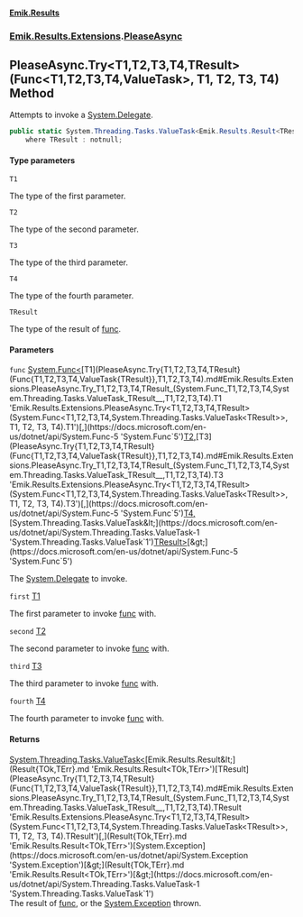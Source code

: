 #### [Emik.Results](index.md 'index')
### [Emik.Results.Extensions](Emik.Results.Extensions.md 'Emik.Results.Extensions').[PleaseAsync](PleaseAsync.md 'Emik.Results.Extensions.PleaseAsync')

## PleaseAsync.Try<T1,T2,T3,T4,TResult>(Func<T1,T2,T3,T4,ValueTask<TResult>>, T1, T2, T3, T4) Method

Attempts to invoke a [System.Delegate](https://docs.microsoft.com/en-us/dotnet/api/System.Delegate 'System.Delegate').

```csharp
public static System.Threading.Tasks.ValueTask<Emik.Results.Result<TResult,System.Exception>> Try<T1,T2,T3,T4,TResult>(System.Func<T1,T2,T3,T4,System.Threading.Tasks.ValueTask<TResult>> func, T1 first, T2 second, T3 third, T4 fourth)
    where TResult : notnull;
```
#### Type parameters

<a name='Emik.Results.Extensions.PleaseAsync.Try_T1,T2,T3,T4,TResult_(System.Func_T1,T2,T3,T4,System.Threading.Tasks.ValueTask_TResult__,T1,T2,T3,T4).T1'></a>

`T1`

The type of the first parameter.

<a name='Emik.Results.Extensions.PleaseAsync.Try_T1,T2,T3,T4,TResult_(System.Func_T1,T2,T3,T4,System.Threading.Tasks.ValueTask_TResult__,T1,T2,T3,T4).T2'></a>

`T2`

The type of the second parameter.

<a name='Emik.Results.Extensions.PleaseAsync.Try_T1,T2,T3,T4,TResult_(System.Func_T1,T2,T3,T4,System.Threading.Tasks.ValueTask_TResult__,T1,T2,T3,T4).T3'></a>

`T3`

The type of the third parameter.

<a name='Emik.Results.Extensions.PleaseAsync.Try_T1,T2,T3,T4,TResult_(System.Func_T1,T2,T3,T4,System.Threading.Tasks.ValueTask_TResult__,T1,T2,T3,T4).T4'></a>

`T4`

The type of the fourth parameter.

<a name='Emik.Results.Extensions.PleaseAsync.Try_T1,T2,T3,T4,TResult_(System.Func_T1,T2,T3,T4,System.Threading.Tasks.ValueTask_TResult__,T1,T2,T3,T4).TResult'></a>

`TResult`

The type of the result of [func](PleaseAsync.Try{T1,T2,T3,T4,TResult}(Func{T1,T2,T3,T4,ValueTask{TResult}},T1,T2,T3,T4).md#Emik.Results.Extensions.PleaseAsync.Try_T1,T2,T3,T4,TResult_(System.Func_T1,T2,T3,T4,System.Threading.Tasks.ValueTask_TResult__,T1,T2,T3,T4).func 'Emik.Results.Extensions.PleaseAsync.Try<T1,T2,T3,T4,TResult>(System.Func<T1,T2,T3,T4,System.Threading.Tasks.ValueTask<TResult>>, T1, T2, T3, T4).func').
#### Parameters

<a name='Emik.Results.Extensions.PleaseAsync.Try_T1,T2,T3,T4,TResult_(System.Func_T1,T2,T3,T4,System.Threading.Tasks.ValueTask_TResult__,T1,T2,T3,T4).func'></a>

`func` [System.Func&lt;](https://docs.microsoft.com/en-us/dotnet/api/System.Func-5 'System.Func`5')[T1](PleaseAsync.Try{T1,T2,T3,T4,TResult}(Func{T1,T2,T3,T4,ValueTask{TResult}},T1,T2,T3,T4).md#Emik.Results.Extensions.PleaseAsync.Try_T1,T2,T3,T4,TResult_(System.Func_T1,T2,T3,T4,System.Threading.Tasks.ValueTask_TResult__,T1,T2,T3,T4).T1 'Emik.Results.Extensions.PleaseAsync.Try<T1,T2,T3,T4,TResult>(System.Func<T1,T2,T3,T4,System.Threading.Tasks.ValueTask<TResult>>, T1, T2, T3, T4).T1')[,](https://docs.microsoft.com/en-us/dotnet/api/System.Func-5 'System.Func`5')[T2](PleaseAsync.Try{T1,T2,T3,T4,TResult}(Func{T1,T2,T3,T4,ValueTask{TResult}},T1,T2,T3,T4).md#Emik.Results.Extensions.PleaseAsync.Try_T1,T2,T3,T4,TResult_(System.Func_T1,T2,T3,T4,System.Threading.Tasks.ValueTask_TResult__,T1,T2,T3,T4).T2 'Emik.Results.Extensions.PleaseAsync.Try<T1,T2,T3,T4,TResult>(System.Func<T1,T2,T3,T4,System.Threading.Tasks.ValueTask<TResult>>, T1, T2, T3, T4).T2')[,](https://docs.microsoft.com/en-us/dotnet/api/System.Func-5 'System.Func`5')[T3](PleaseAsync.Try{T1,T2,T3,T4,TResult}(Func{T1,T2,T3,T4,ValueTask{TResult}},T1,T2,T3,T4).md#Emik.Results.Extensions.PleaseAsync.Try_T1,T2,T3,T4,TResult_(System.Func_T1,T2,T3,T4,System.Threading.Tasks.ValueTask_TResult__,T1,T2,T3,T4).T3 'Emik.Results.Extensions.PleaseAsync.Try<T1,T2,T3,T4,TResult>(System.Func<T1,T2,T3,T4,System.Threading.Tasks.ValueTask<TResult>>, T1, T2, T3, T4).T3')[,](https://docs.microsoft.com/en-us/dotnet/api/System.Func-5 'System.Func`5')[T4](PleaseAsync.Try{T1,T2,T3,T4,TResult}(Func{T1,T2,T3,T4,ValueTask{TResult}},T1,T2,T3,T4).md#Emik.Results.Extensions.PleaseAsync.Try_T1,T2,T3,T4,TResult_(System.Func_T1,T2,T3,T4,System.Threading.Tasks.ValueTask_TResult__,T1,T2,T3,T4).T4 'Emik.Results.Extensions.PleaseAsync.Try<T1,T2,T3,T4,TResult>(System.Func<T1,T2,T3,T4,System.Threading.Tasks.ValueTask<TResult>>, T1, T2, T3, T4).T4')[,](https://docs.microsoft.com/en-us/dotnet/api/System.Func-5 'System.Func`5')[System.Threading.Tasks.ValueTask&lt;](https://docs.microsoft.com/en-us/dotnet/api/System.Threading.Tasks.ValueTask-1 'System.Threading.Tasks.ValueTask`1')[TResult](PleaseAsync.Try{T1,T2,T3,T4,TResult}(Func{T1,T2,T3,T4,ValueTask{TResult}},T1,T2,T3,T4).md#Emik.Results.Extensions.PleaseAsync.Try_T1,T2,T3,T4,TResult_(System.Func_T1,T2,T3,T4,System.Threading.Tasks.ValueTask_TResult__,T1,T2,T3,T4).TResult 'Emik.Results.Extensions.PleaseAsync.Try<T1,T2,T3,T4,TResult>(System.Func<T1,T2,T3,T4,System.Threading.Tasks.ValueTask<TResult>>, T1, T2, T3, T4).TResult')[&gt;](https://docs.microsoft.com/en-us/dotnet/api/System.Threading.Tasks.ValueTask-1 'System.Threading.Tasks.ValueTask`1')[&gt;](https://docs.microsoft.com/en-us/dotnet/api/System.Func-5 'System.Func`5')

The [System.Delegate](https://docs.microsoft.com/en-us/dotnet/api/System.Delegate 'System.Delegate') to invoke.

<a name='Emik.Results.Extensions.PleaseAsync.Try_T1,T2,T3,T4,TResult_(System.Func_T1,T2,T3,T4,System.Threading.Tasks.ValueTask_TResult__,T1,T2,T3,T4).first'></a>

`first` [T1](PleaseAsync.Try{T1,T2,T3,T4,TResult}(Func{T1,T2,T3,T4,ValueTask{TResult}},T1,T2,T3,T4).md#Emik.Results.Extensions.PleaseAsync.Try_T1,T2,T3,T4,TResult_(System.Func_T1,T2,T3,T4,System.Threading.Tasks.ValueTask_TResult__,T1,T2,T3,T4).T1 'Emik.Results.Extensions.PleaseAsync.Try<T1,T2,T3,T4,TResult>(System.Func<T1,T2,T3,T4,System.Threading.Tasks.ValueTask<TResult>>, T1, T2, T3, T4).T1')

The first parameter to invoke [func](PleaseAsync.Try{T1,T2,T3,T4,TResult}(Func{T1,T2,T3,T4,ValueTask{TResult}},T1,T2,T3,T4).md#Emik.Results.Extensions.PleaseAsync.Try_T1,T2,T3,T4,TResult_(System.Func_T1,T2,T3,T4,System.Threading.Tasks.ValueTask_TResult__,T1,T2,T3,T4).func 'Emik.Results.Extensions.PleaseAsync.Try<T1,T2,T3,T4,TResult>(System.Func<T1,T2,T3,T4,System.Threading.Tasks.ValueTask<TResult>>, T1, T2, T3, T4).func') with.

<a name='Emik.Results.Extensions.PleaseAsync.Try_T1,T2,T3,T4,TResult_(System.Func_T1,T2,T3,T4,System.Threading.Tasks.ValueTask_TResult__,T1,T2,T3,T4).second'></a>

`second` [T2](PleaseAsync.Try{T1,T2,T3,T4,TResult}(Func{T1,T2,T3,T4,ValueTask{TResult}},T1,T2,T3,T4).md#Emik.Results.Extensions.PleaseAsync.Try_T1,T2,T3,T4,TResult_(System.Func_T1,T2,T3,T4,System.Threading.Tasks.ValueTask_TResult__,T1,T2,T3,T4).T2 'Emik.Results.Extensions.PleaseAsync.Try<T1,T2,T3,T4,TResult>(System.Func<T1,T2,T3,T4,System.Threading.Tasks.ValueTask<TResult>>, T1, T2, T3, T4).T2')

The second parameter to invoke [func](PleaseAsync.Try{T1,T2,T3,T4,TResult}(Func{T1,T2,T3,T4,ValueTask{TResult}},T1,T2,T3,T4).md#Emik.Results.Extensions.PleaseAsync.Try_T1,T2,T3,T4,TResult_(System.Func_T1,T2,T3,T4,System.Threading.Tasks.ValueTask_TResult__,T1,T2,T3,T4).func 'Emik.Results.Extensions.PleaseAsync.Try<T1,T2,T3,T4,TResult>(System.Func<T1,T2,T3,T4,System.Threading.Tasks.ValueTask<TResult>>, T1, T2, T3, T4).func') with.

<a name='Emik.Results.Extensions.PleaseAsync.Try_T1,T2,T3,T4,TResult_(System.Func_T1,T2,T3,T4,System.Threading.Tasks.ValueTask_TResult__,T1,T2,T3,T4).third'></a>

`third` [T3](PleaseAsync.Try{T1,T2,T3,T4,TResult}(Func{T1,T2,T3,T4,ValueTask{TResult}},T1,T2,T3,T4).md#Emik.Results.Extensions.PleaseAsync.Try_T1,T2,T3,T4,TResult_(System.Func_T1,T2,T3,T4,System.Threading.Tasks.ValueTask_TResult__,T1,T2,T3,T4).T3 'Emik.Results.Extensions.PleaseAsync.Try<T1,T2,T3,T4,TResult>(System.Func<T1,T2,T3,T4,System.Threading.Tasks.ValueTask<TResult>>, T1, T2, T3, T4).T3')

The third parameter to invoke [func](PleaseAsync.Try{T1,T2,T3,T4,TResult}(Func{T1,T2,T3,T4,ValueTask{TResult}},T1,T2,T3,T4).md#Emik.Results.Extensions.PleaseAsync.Try_T1,T2,T3,T4,TResult_(System.Func_T1,T2,T3,T4,System.Threading.Tasks.ValueTask_TResult__,T1,T2,T3,T4).func 'Emik.Results.Extensions.PleaseAsync.Try<T1,T2,T3,T4,TResult>(System.Func<T1,T2,T3,T4,System.Threading.Tasks.ValueTask<TResult>>, T1, T2, T3, T4).func') with.

<a name='Emik.Results.Extensions.PleaseAsync.Try_T1,T2,T3,T4,TResult_(System.Func_T1,T2,T3,T4,System.Threading.Tasks.ValueTask_TResult__,T1,T2,T3,T4).fourth'></a>

`fourth` [T4](PleaseAsync.Try{T1,T2,T3,T4,TResult}(Func{T1,T2,T3,T4,ValueTask{TResult}},T1,T2,T3,T4).md#Emik.Results.Extensions.PleaseAsync.Try_T1,T2,T3,T4,TResult_(System.Func_T1,T2,T3,T4,System.Threading.Tasks.ValueTask_TResult__,T1,T2,T3,T4).T4 'Emik.Results.Extensions.PleaseAsync.Try<T1,T2,T3,T4,TResult>(System.Func<T1,T2,T3,T4,System.Threading.Tasks.ValueTask<TResult>>, T1, T2, T3, T4).T4')

The fourth parameter to invoke [func](PleaseAsync.Try{T1,T2,T3,T4,TResult}(Func{T1,T2,T3,T4,ValueTask{TResult}},T1,T2,T3,T4).md#Emik.Results.Extensions.PleaseAsync.Try_T1,T2,T3,T4,TResult_(System.Func_T1,T2,T3,T4,System.Threading.Tasks.ValueTask_TResult__,T1,T2,T3,T4).func 'Emik.Results.Extensions.PleaseAsync.Try<T1,T2,T3,T4,TResult>(System.Func<T1,T2,T3,T4,System.Threading.Tasks.ValueTask<TResult>>, T1, T2, T3, T4).func') with.

#### Returns
[System.Threading.Tasks.ValueTask&lt;](https://docs.microsoft.com/en-us/dotnet/api/System.Threading.Tasks.ValueTask-1 'System.Threading.Tasks.ValueTask`1')[Emik.Results.Result&lt;](Result{TOk,TErr}.md 'Emik.Results.Result<TOk,TErr>')[TResult](PleaseAsync.Try{T1,T2,T3,T4,TResult}(Func{T1,T2,T3,T4,ValueTask{TResult}},T1,T2,T3,T4).md#Emik.Results.Extensions.PleaseAsync.Try_T1,T2,T3,T4,TResult_(System.Func_T1,T2,T3,T4,System.Threading.Tasks.ValueTask_TResult__,T1,T2,T3,T4).TResult 'Emik.Results.Extensions.PleaseAsync.Try<T1,T2,T3,T4,TResult>(System.Func<T1,T2,T3,T4,System.Threading.Tasks.ValueTask<TResult>>, T1, T2, T3, T4).TResult')[,](Result{TOk,TErr}.md 'Emik.Results.Result<TOk,TErr>')[System.Exception](https://docs.microsoft.com/en-us/dotnet/api/System.Exception 'System.Exception')[&gt;](Result{TOk,TErr}.md 'Emik.Results.Result<TOk,TErr>')[&gt;](https://docs.microsoft.com/en-us/dotnet/api/System.Threading.Tasks.ValueTask-1 'System.Threading.Tasks.ValueTask`1')  
The result of [func](PleaseAsync.Try{T1,T2,T3,T4,TResult}(Func{T1,T2,T3,T4,ValueTask{TResult}},T1,T2,T3,T4).md#Emik.Results.Extensions.PleaseAsync.Try_T1,T2,T3,T4,TResult_(System.Func_T1,T2,T3,T4,System.Threading.Tasks.ValueTask_TResult__,T1,T2,T3,T4).func 'Emik.Results.Extensions.PleaseAsync.Try<T1,T2,T3,T4,TResult>(System.Func<T1,T2,T3,T4,System.Threading.Tasks.ValueTask<TResult>>, T1, T2, T3, T4).func'), or the [System.Exception](https://docs.microsoft.com/en-us/dotnet/api/System.Exception 'System.Exception') thrown.